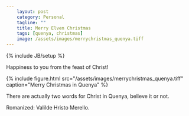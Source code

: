 ```yaml
---
    layout: post
    category: Personal 
    tagline: ""
    title: Merry Elven Christmas
    tags: [quenya, christmas]
    image: /assets/images/merrychristmas_quenya.tiff
---
```

{% include JB/setup %}

Happiness to you from the feast of Christ!

<!-- more -->

{% include figure.html src="/assets/images/merrychristmas_quenya.tiff" caption="Merry Christmas in Quenya"  %}

There are actually two words for Christ in Quenya, believe it or not. 

Romanized: Valilde Hristo Merello.


